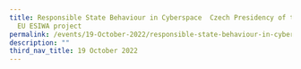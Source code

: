 ```yaml
---
title: Responsible State Behaviour in Cyberspace  Czech Presidency of the EU and
  EU ESIWA project
permalink: /events/19-October-2022/responsible-state-behaviour-in-cyberspace/
description: ""
third_nav_title: 19 October 2022
---
```

